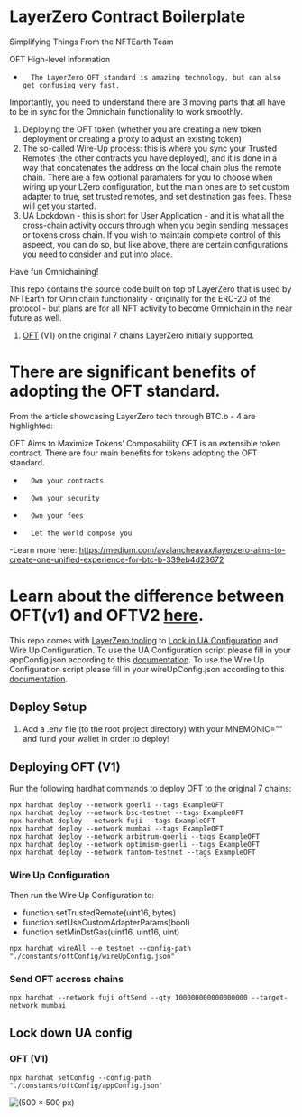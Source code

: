 # LayerZero Contract Boilerplate

Simplifying Things From the NFTEarth Team

OFT High-level information
* 		The LayerZero OFT standard is amazing technology, but can also get confusing very fast. 

Importantly, you need to understand there are 3 moving parts that all have to be in sync for the Omnichain functionality to work smoothly. 

1. Deploying the OFT token (whether you are creating a new token deployment or creating a proxy to adjust an existing token)
2. The so-called Wire-Up process: this is where you sync your Trusted Remotes (the other contracts you have deployed), and it is done in a way that concatenates the address on the local chain plus the remote chain. There are a few optional paramaters for you to choose when wiring up your LZero configuration, but the main ones are to set custom adapter to true, set trusted remotes, and set destination gas fees. These will get you started.
3. UA Lockdown - this is short for User Application - and it is what all the cross-chain activity occurs through when you begin sending messages or tokens cross chain. If you wish to maintain complete control of this aspeect, you can do so, but like above, there are certain configurations you need to consider and put into place.

Have fun Omnichaining!

This repo contains the source code built on top of LayerZero that is used by NFTEarth for Omnichain functionality - originally for the ERC-20 of the protocol - but plans are for all NFT activity to become Omnichain in the near future as well.

1) [OFT](https://layerzero.gitbook.io/docs/evm-guides/layerzero-omnichain-contracts/oft/oft-v1) (V1) on the original 7 chains LayerZero initially supported. 

# There are significant benefits of adopting the OFT standard.

From the article showcasing LayerZero tech through BTC.b - 4 are highlighted:

OFT Aims to Maximize Tokens’ Composability
OFT is an extensible token contract. There are four main benefits for tokens adopting the OFT standard.
* 		Own your contracts
* 		Own your security
* 		Own your fees
* 		Let the world compose you
   
-Learn more here: https://medium.com/avalancheavax/layerzero-aims-to-create-one-unified-experience-for-btc-b-339eb4d23672

# Learn about the difference between OFT(v1) and OFTV2 [here](https://layerzero.gitbook.io/docs/evm-guides/layerzero-omnichain-contracts/oft/oft-v1-vs-oftv2-which-should-i-use). 

This repo comes with [LayerZero tooling](https://layerzero.gitbook.io/docs/evm-guides/layerzero-tooling) to [Lock in UA Configuration](https://layerzero.gitbook.io/docs/evm-guides/ua-custom-configuration/lock-in-ua-configuration) and Wire Up Configuration. 
To use the UA Configuration script please fill in your appConfig.json according to this [documentation](https://layerzero.gitbook.io/docs/evm-guides/layerzero-tooling/ua-configuration).
To use the Wire Up Configuration script please fill in your wireUpConfig.json according to this [documentation](https://layerzero.gitbook.io/docs/evm-guides/layerzero-tooling/wire-up-configuration).

## Deploy Setup
1. Add a .env file (to the root project directory) with your MNEMONIC="" and fund your wallet in order to deploy!

## Deploying OFT (V1)

Run the following hardhat commands to deploy OFT to the original 7 chains:
```
npx hardhat deploy --network goerli --tags ExampleOFT
npx hardhat deploy --network bsc-testnet --tags ExampleOFT
npx hardhat deploy --network fuji --tags ExampleOFT
npx hardhat deploy --network mumbai --tags ExampleOFT
npx hardhat deploy --network arbitrum-goerli --tags ExampleOFT
npx hardhat deploy --network optimism-goerli --tags ExampleOFT
npx hardhat deploy --network fantom-testnet --tags ExampleOFT
```
### Wire Up Configuration
Then run the Wire Up Configuration to:
<ul>
    <li>function setTrustedRemote(uint16, bytes)</li>
    <li>function setUseCustomAdapterParams(bool)</li>
    <li>function setMinDstGas(uint16, uint16, uint)</li>
</ul>



```
npx hardhat wireAll --e testnet --config-path "./constants/oftConfig/wireUpConfig.json"
```

### Send OFT accross chains

```
npx hardhat --network fuji oftSend --qty 100000000000000000 --target-network mumbai
```

## Lock down UA config

### OFT (V1)
```
npx hardhat setConfig --config-path "./constants/oftConfig/appConfig.json"
```
![(500 × 500 px)](https://github.com/westonnelson/boilerplate/assets/29180454/7497e94e-b597-46fa-a03f-7680505c72c5)
